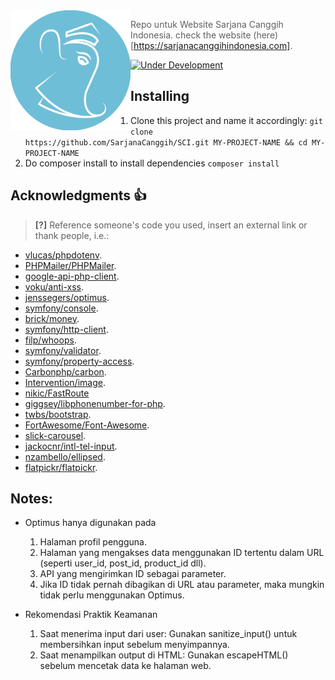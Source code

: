 <img src="./public_html/assets/images/logoscblue.png" align="left" width="192px" height="192px"/>

> Repo untuk Website Sarjana Canggih Indonesia. check the website (here)[https://sarjanacanggihindonesia.com].

[![Under Development](https://img.shields.io/badge/under-development-orange.svg)](https://github.com/SarjanaCanggih/SCI)

## Installing

1. Clone this project and name it accordingly:
   `git clone https://github.com/SarjanaCanggih/SCI.git MY-PROJECT-NAME && cd MY-PROJECT-NAME`
2. Do composer install to install dependencies
   `composer install`

## Acknowledgments :thumbsup:

> **[?]** Reference someone's code you used, insert an external link or thank people, i.e.:

- [vlucas/phpdotenv](https://github.com/vlucas/phpdotenv).
- [PHPMailer/PHPMailer](https://github.com/PHPMailer/PHPMailer).
- [google-api-php-client](https://github.com/googleapis/google-api-php-client).
- [voku/anti-xss](https://github.com/voku/anti-xss).
- [jenssegers/optimus](https://github.com/jenssegers/optimus).
- [symfony/console](https://github.com/symfony/console).
- [brick/money](https://github.com/brick/money).
- [symfony/http-client](https://github.com/symfony/http-client).
- [filp/whoops](https://github.com/filp/whoops).
- [symfony/validator](https://github.com/symfony/validator).
- [symfony/property-access](https://github.com/symfony/property-access).
- [Carbonphp/carbon](https://github.com/CarbonPHP/carbon).
- [Intervention/image](https://github.com/Intervention/image).
- [nikic/FastRoute](https://github.com/nikic/FastRoute)
- [giggsey/libphonenumber-for-php](https://github.com/giggsey/libphonenumber-for-php).
- [twbs/bootstrap](https://github.com/twbs/bootstrap).
- [FortAwesome/Font-Awesome](https://github.com/FortAwesome/Font-Awesome).
- [slick-carousel](https://kenwheeler.github.io/slick/).
- [jackocnr/intl-tel-input](https://github.com/jackocnr/intl-tel-input).
- [nzambello/ellipsed](https://github.com/nzambello/ellipsed).
- [flatpickr/flatpickr](https://github.com/flatpickr/flatpickr).

## Notes:

- Optimus hanya digunakan pada

  1. Halaman profil pengguna.
  2. Halaman yang mengakses data menggunakan ID tertentu dalam URL (seperti user_id, post_id, product_id dll).
  3. API yang mengirimkan ID sebagai parameter.
  4. Jika ID tidak pernah dibagikan di URL atau parameter, maka mungkin tidak perlu menggunakan Optimus.

- Rekomendasi Praktik Keamanan
  1. Saat menerima input dari user: Gunakan sanitize_input() untuk membersihkan input sebelum menyimpannya.
  2. Saat menampilkan output di HTML: Gunakan escapeHTML() sebelum mencetak data ke halaman web.
